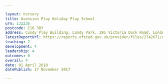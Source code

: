 ```yaml
---

layout: nursery
title: Asension Play Holiday Play School
urn: 132236
postcode: E16 3BY
address: Cundy Play Building, Cundy Park, 295 Victoria Dock Road, London, E16 3BY
latestReportUrl: https://reports.ofsted.gov.uk/provider/files/2742671/urn/132236.pdf
teaching: 2
development: 4
leadership: 4
outcomes: 0
overall: 4
date: 01 April 2018 
datePublish: 17 November 2017

---
```

